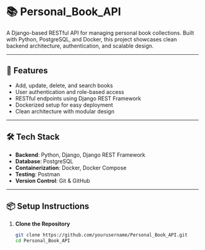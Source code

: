 # 📚 Personal_Book_API

A Django-based RESTful API for managing personal book collections. Built with Python, PostgreSQL, and Docker, this project showcases clean backend architecture, authentication, and scalable design.

---

## 🚀 Features

- Add, update, delete, and search books
- User authentication and role-based access
- RESTful endpoints using Django REST Framework
- Dockerized setup for easy deployment
- Clean architecture with modular design

---

## 🛠️ Tech Stack

- **Backend**: Python, Django, Django REST Framework
- **Database**: PostgreSQL
- **Containerization**: Docker, Docker Compose
- **Testing**: Postman
- **Version Control**: Git & GitHub

---

## 📦 Setup Instructions

1. **Clone the Repository**
   ```bash
   git clone https://github.com/yourusername/Personal_Book_API.git
   cd Personal_Book_API
   ```
